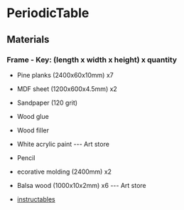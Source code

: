 # PeriodicTable


## Materials
### Frame - Key: (length x width x height) x quantity
  * Pine planks (2400x60x10mm) x7
  * MDF sheet (1200x600x4.5mm) x2
  * Sandpaper (120 grit)
  * Wood glue
  * Wood filler
  * White acrylic paint --- Art store
  * Pencil
  * ecorative molding (2400mm) x2
  * Balsa wood (1000x10x2mm) x6 --- Art store


  * [instructables](https://www.youtube.com/watch?v=cjIHdSHa2zM&t=8s&ab_channel=FranciscoLopes)
  
  
